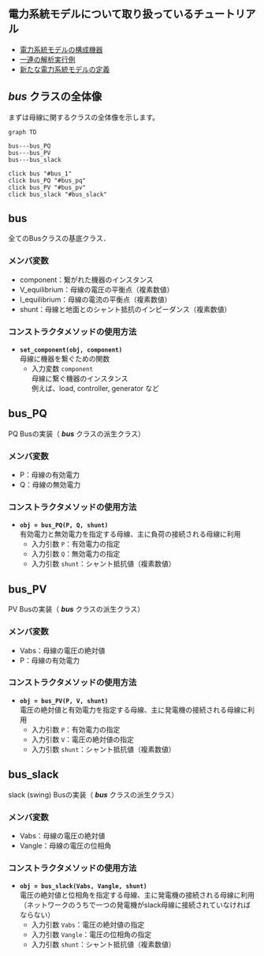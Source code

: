 
## 電力系統モデルについて取り扱っているチュートリアル

- [電力系統モデルの構成機器](../aboutPowerSystem/0TopPage.md)
- [一連の解析実行例](../SeriesAnalysis/0TopPage.md)
- [新たな電力系統モデルの定義](../Reference/defineNet/NewPowerNetwork.md)

## *bus* クラスの全体像

まずは母線に関するクラスの全体像を示します。

```mermaid
graph TD

bus---bus_PQ
bus---bus_PV
bus---bus_slack

click bus "#bus_1"
click bus_PQ "#bus_pq"
click bus_PV "#bus_pv"
click bus_slack "#bus_slack"
```

## **bus**

全てのBusクラスの基底クラス．

### メンバ変数
- component：繋がれた機器のインスタンス
- V_equilibrium：母線の電圧の平衡点（複素数値）
- I_equilibrium：母線の電流の平衡点（複素数値）
- shunt：母線と地面とのシャント抵抗のインピーダンス（複素数値）

### コンストラクタメソッドの使用方法
- **`set_component(obj, component)`**  
    母線に機器を繋ぐための関数
    - 入力変数 `component`  
        母線に繋ぐ機器のインスタンス  
        例えば、load, controller, generator など

## **bus_PQ**

PQ Busの実装（ ***bus*** クラスの派生クラス）

### メンバ変数
- P：母線の有効電力
- Q：母線の無効電力

### コンストラクタメソッドの使用方法
- **`obj = bus_PQ(P, Q, shunt)`**  
    有効電力と無効電力を指定する母線、主に負荷の接続される母線に利用
    - 入力引数 `P`：有効電力の指定
    - 入力引数 `Q`：無効電力の指定
    - 入力引数 `shunt`：シャント抵抗値（複素数値）

## **bus_PV**

PV Busの実装（ ***bus*** クラスの派生クラス）

### メンバ変数
- Vabs：母線の電圧の絶対値
- P：母線の有効電力

### コンストラクタメソッドの使用方法
- **`obj = bus_PV(P, V, shunt)`**  
    電圧の絶対値と有効電力を指定する母線、主に発電機の接続される母線に利用  
    - 入力引数 `P`：有効電力の指定
    - 入力引数 `V`：電圧の絶対値の指定
    - 入力引数 `shunt`：シャント抵抗値（複素数値）

## **bus_slack**

slack (swing) Busの実装（ ***bus*** クラスの派生クラス）

### メンバ変数
- Vabs：母線の電圧の絶対値
- Vangle：母線の電圧の位相角

### コンストラクタメソッドの使用方法
- **`obj = bus_slack(Vabs, Vangle, shunt)`**  
    電圧の絶対値と位相角を指定する母線、主に発電機の接続される母線に利用（ネットワークのうちで一つの発電機がslack母線に接続されていなければならない）
    - 入力引数 `Vabs`：電圧の絶対値の指定
    - 入力引数 `Vangle`：電圧の位相角の指定
    - 入力引数 `shunt`：シャント抵抗値（複素数値）
